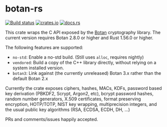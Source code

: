 # botan-rs

[![Build status](https://github.com/randombit/botan-rs/workflows/ci/badge.svg)](https://github.com/randombit/botan-rs/actions)
[![crates.io](https://img.shields.io/crates/v/botan.svg)](https://crates.io/crates/botan)
[![docs.rs](https://docs.rs/botan/badge.svg)](https://docs.rs/botan)

This crate wraps the C API exposed by the [Botan](https://botan.randombit.net/)
cryptography library. The current version requires Botan 2.8.0 or higher
and Rust 1.56.0 or higher.

The following features are supported:

* `no-std`: Enable a no-std build. (Still uses `alloc`, requires nightly)
* `vendored`: Build a copy of the C++ library directly, without
  relying on a system installed version.
* `botan3`: Link against (the currently unreleased) Botan 3.x rather
  than the default Botan 2.x

Currently the crate exposes ciphers, hashes, MACs, KDFs, password based key
derivation (PBKDF2, Scrypt, Argon2, etc), bcrypt password hashes, random number
generators, X.509 certificates, format preserving encryption, HOTP/TOTP, NIST
key wrapping, multiprecision integers, and the usual public key algorithms (RSA,
ECDSA, ECDH, DH, ...)

PRs and comments/issues happily accepted.
